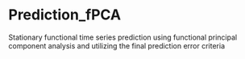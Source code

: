 # Prediction_fPCA
Stationary functional time series prediction using functional principal component analysis and utilizing the final prediction error criteria
